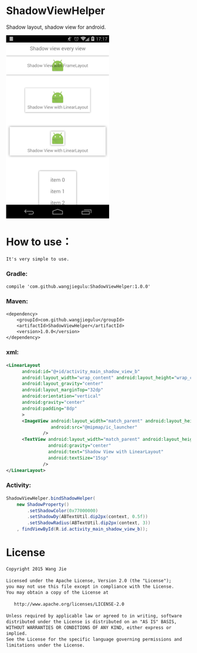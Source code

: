 # ShadowViewHelper
Shadow layout, shadow view for android.

<img src='screenshot/shadow_a.png' height='500px'/>

# How to use：
`It's very simple to use.`
### Gradle:
```
compile 'com.github.wangjiegulu:ShadowViewHelper:1.0.0'
```
### Maven:
```
<dependency>
    <groupId>com.github.wangjiegulu</groupId>
    <artifactId>ShadowViewHelper</artifactId>
    <version>1.0.0</version>
</dependency>
```
### xml:
```xml
<LinearLayout
      android:id="@+id/activity_main_shadow_view_b"
      android:layout_width="wrap_content" android:layout_height="wrap_content"
      android:layout_gravity="center"
      android:layout_marginTop="32dp"
      android:orientation="vertical"
      android:gravity="center"
      android:padding="8dp"
      >
      <ImageView android:layout_width="match_parent" android:layout_height="match_parent"
                 android:src="@mipmap/ic_launcher"
              />
      <TextView android:layout_width="match_parent" android:layout_height="match_parent"
                android:gravity="center"
                android:text="Shadow View with LinearLayout"
                android:textSize="15sp"
              />
</LinearLayout>
```
### Activity:
```java
ShadowViewHelper.bindShadowHelper(
    new ShadowProperty()
        .setShadowColor(0x77000000)
        .setShadowDy(ABTextUtil.dip2px(context, 0.5f))
        .setShadowRadius(ABTextUtil.dip2px(context, 3))
    , findViewById(R.id.activity_main_shadow_view_b));
```


License
=======

    Copyright 2015 Wang Jie

    Licensed under the Apache License, Version 2.0 (the "License");
    you may not use this file except in compliance with the License.
    You may obtain a copy of the License at

       http://www.apache.org/licenses/LICENSE-2.0

    Unless required by applicable law or agreed to in writing, software
    distributed under the License is distributed on an "AS IS" BASIS,
    WITHOUT WARRANTIES OR CONDITIONS OF ANY KIND, either express or implied.
    See the License for the specific language governing permissions and
    limitations under the License.
